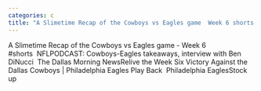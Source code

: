 ```yaml
---
categories: c
title: "A Slimetime Recap of the Cowboys vs Eagles game  Week 6 shorts  NFL"
---
```

A Slimetime Recap of the Cowboys vs Eagles game - Week 6 #shorts&nbsp;&nbsp;NFLPODCAST: Cowboys-Eagles takeaways, interview with Ben DiNucci&nbsp;&nbsp;The Dallas Morning NewsRelive the Week Six Victory Against the Dallas Cowboys | Philadelphia Eagles Play Back&nbsp;&nbsp;Philadelphia EaglesStock up